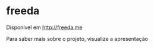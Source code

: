 freeda
======
Disponível em http://freeda.me

Para saber mais sobre o projeto, visualize a apresentação
